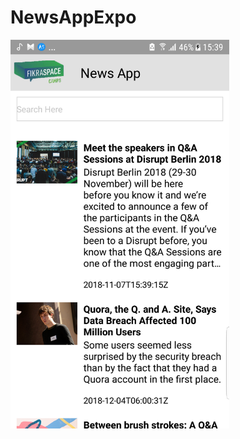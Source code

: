 # NewsAppExpo

<img src="https://github.com/muklah/NewsAppExpo/blob/master/screenshots/1.png" width="350">
